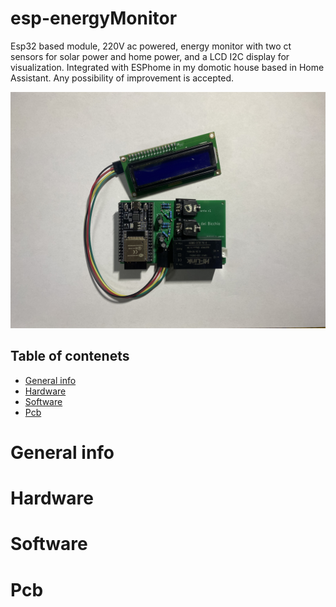 # esp-energyMonitor
Esp32 based module, 220V ac powered, energy monitor with two ct sensors for solar power and home power, and a LCD I2C display for visualization. Integrated with ESPhome in my domotic house based in Home Assistant.
Any possibility of improvement is accepted.

![alt text](/images/final-pcb.jpg)

## Table of contenets
* [General info](#general-info)
* [Hardware](#hardware)
* [Software](#software)
* [Pcb](#pcb)

# General info

# Hardware

# Software

# Pcb

